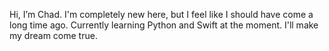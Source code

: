 Hi, I’m Chad.
I'm completely new here, but I feel like I should have come a long time ago.
Currently learning Python and Swift at the moment.
I'll make my dream come true.
